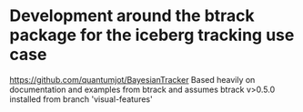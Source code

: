 # Development around the btrack package for the iceberg tracking use case
https://github.com/quantumjot/BayesianTracker
Based heavily on documentation and examples from btrack and assumes
btrack v>0.5.0 installed from branch 'visual-features'

